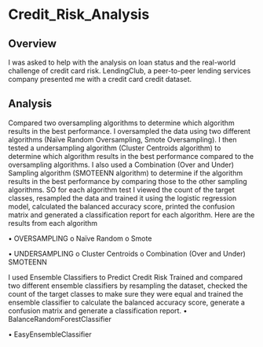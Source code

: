 # Credit_Risk_Analysis
## Overview
I was asked to help with the analysis on loan status and the real-world challenge of credit card risk.  LendingClub, a peer-to-peer lending services company presented me with a credit card credit dataset.

## Analysis
Compared two oversampling algorithms to determine which algorithm results in the best performance. I oversampled the data using two different algorithms (Naïve Random Oversampling, Smote Oversampling). I then tested a undersampling algorithm (Cluster Centroids algorithm) to determine which algorithm results in the best performance compared to the oversampling algorithms.  I also used a Combination (Over and Under) Sampling algorithm (SMOTEENN algorithm) to determine if the algorithm results in the best performance by comparing those to the other sampling algorithms. SO for each algorithm test I viewed the count of the target classes, resampled the data and trained it using the logistic regression model, calculated the balanced accuracy score, printed the confusion matrix and generated a classification report for each algorithm. 
Here are the results from each algorithm

•	OVERSAMPLING
o	Naïve Random 
o	Smote 

•	UNDERSAMPLING
o	Cluster Centroids
o	Combination (Over and Under) SMOTEENN  

I used Ensemble Classifiers to Predict Credit Risk
Trained and compared two different ensemble classifiers by resampling the dataset, checked the count of the target classes to make sure they were equal and trained the ensemble classifier to calculate the balanced accuracy score, generate a confusion matrix and generate a classification report. 
•	BalanceRandomForestClassifier

•	EasyEnsembleClassifier


